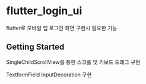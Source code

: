 # flutter_login_ui

flutter로 모바일 앱 로그인 화면 구현시 필요한 기능

## Getting Started

SingleChildScrollView를 통한 스크롤 및 키보드 드래그 구현

TextformField InputDecoration 구현
